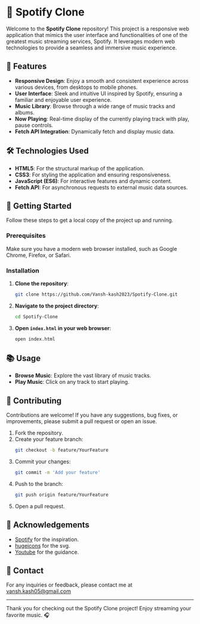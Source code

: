 # 🎵 Spotify Clone

Welcome to the **Spotify Clone** repository! This project is a responsive web application that mimics the user interface and functionalities of one of the greatest music streaming services, Spotify. It leverages modern web technologies to provide a seamless and immersive music experience.

## 🚀 Features

- **Responsive Design**: Enjoy a smooth and consistent experience across various devices, from desktops to mobile phones.
- **User Interface**: Sleek and intuitive UI inspired by Spotify, ensuring a familiar and enjoyable user experience.
- **Music Library**: Browse through a wide range of music tracks and albums.
- **Now Playing**: Real-time display of the currently playing track with play, pause controls.
- **Fetch API Integration**: Dynamically fetch and display music data.

## 🛠️ Technologies Used

- **HTML5**: For the structural markup of the application.
- **CSS3**: For styling the application and ensuring responsiveness.
- **JavaScript (ES6)**: For interactive features and dynamic content.
- **Fetch API**: For asynchronous requests to external music data sources.

## 🎯 Getting Started

Follow these steps to get a local copy of the project up and running.

### Prerequisites

Make sure you have a modern web browser installed, such as Google Chrome, Firefox, or Safari.

### Installation

1. **Clone the repository**:
   ```bash
   git clone https://github.com/Vansh-kash2023/Spotify-Clone.git
   ```

2. **Navigate to the project directory**:
   ```bash
   cd Spotify-Clone
   ```

3. **Open `index.html` in your web browser**:
   ```bash
   open index.html
   ```

## 📚 Usage

- **Browse Music**: Explore the vast library of music tracks.
- **Play Music**: Click on any track to start playing.

## 🤝 Contributing

Contributions are welcome! If you have any suggestions, bug fixes, or improvements, please submit a pull request or open an issue.

1. Fork the repository.
2. Create your feature branch:
   ```bash
   git checkout -b feature/YourFeature
   ```
3. Commit your changes:
   ```bash
   git commit -m 'Add your feature'
   ```
4. Push to the branch:
   ```bash
   git push origin feature/YourFeature
   ```
5. Open a pull request.


## 🎵 Acknowledgements

- [Spotify](https://www.spotify.com) for the inspiration.
- [hugeicons](https://hugeicons.com/) for the svg.
- [Youtube](https://www.youtube.com/watch?v=CYwEq1GdU4E&list=PLu0W_9lII9agq5TrH9XLIKQvv0iaF2X3w&index=84&ab_channel=CodeWithHarry) for the guidance.

## 📧 Contact

For any inquiries or feedback, please contact me at vansh.kash05@gmail.com

---

Thank you for checking out the Spotify Clone project! Enjoy streaming your favorite music. 🎧
